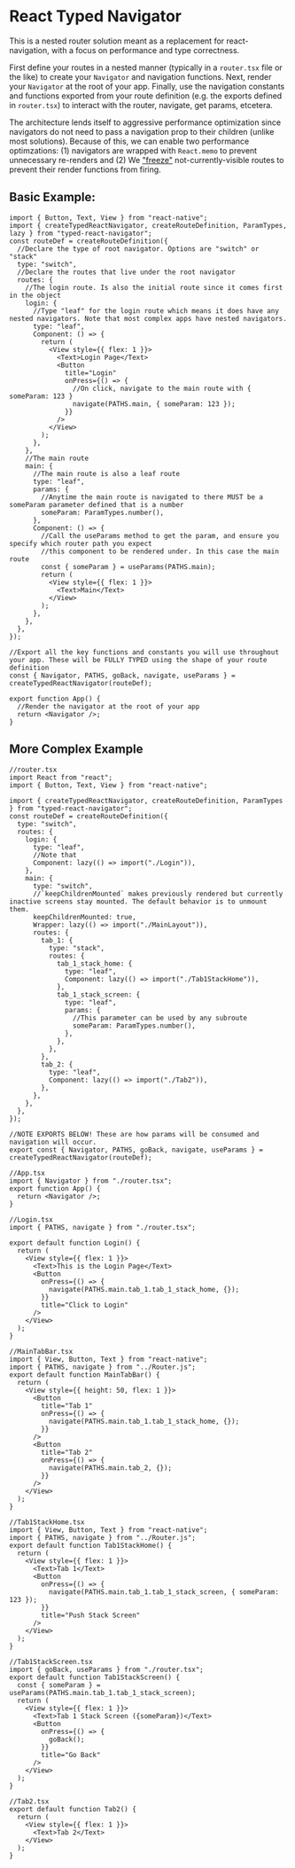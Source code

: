 # React Typed Navigator

This is a nested router solution meant as a replacement for react-navigation, with a focus on performance and type correctness.

First define your routes in a nested manner (typically in a `router.tsx` file or the like) to create your `Navigator` and navigation functions. Next, render your `Navigator` at the root of your app. Finally, use the navigation constants and functions exported from your route definition (e.g. the exports defined in `router.tsx`) to interact with the router, navigate, get params, etcetera.

The architecture lends itself to aggressive performance optimization since navigators do not need
to pass a navigation prop to their children (unlike most solutions). Because of this, we can enable two performance optimzations: (1) navigators are wrapped with `React.memo` to prevent
unnecessary re-renders and (2) We ["freeze"](https://www.npmjs.com/package/react-freeze) not-currently-visible routes to prevent their render functions from firing.

## Basic Example:

```tsx
import { Button, Text, View } from "react-native";
import { createTypedReactNavigator, createRouteDefinition, ParamTypes, lazy } from "typed-react-navigator";
const routeDef = createRouteDefinition({
  //Declare the type of root navigator. Options are "switch" or "stack"
  type: "switch",
  //Declare the routes that live under the root navigator
  routes: {
    //The login route. Is also the initial route since it comes first in the object
    login: {
      //Type "leaf" for the login route which means it does have any nested navigators. Note that most complex apps have nested navigators.
      type: "leaf",
      Component: () => {
        return (
          <View style={{ flex: 1 }}>
            <Text>Login Page</Text>
            <Button
              title="Login"
              onPress={() => {
                //On click, navigate to the main route with { someParam: 123 }
                navigate(PATHS.main, { someParam: 123 });
              }}
            />
          </View>
        );
      },
    },
    //The main route
    main: {
      //The main route is also a leaf route
      type: "leaf",
      params: {
        //Anytime the main route is navigated to there MUST be a someParam parameter defined that is a number
        someParam: ParamTypes.number(),
      },
      Component: () => {
        //Call the useParams method to get the param, and ensure you specify which router path you expect
        //this component to be rendered under. In this case the main route
        const { someParam } = useParams(PATHS.main);
        return (
          <View style={{ flex: 1 }}>
            <Text>Main</Text>
          </View>
        );
      },
    },
  },
});

//Export all the key functions and constants you will use throughout your app. These will be FULLY TYPED using the shape of your route definition
const { Navigator, PATHS, goBack, navigate, useParams } = createTypedReactNavigator(routeDef);

export function App() {
  //Render the navigator at the root of your app
  return <Navigator />;
}
```

## More Complex Example

```tsx
//router.tsx
import React from "react";
import { Button, Text, View } from "react-native";

import { createTypedReactNavigator, createRouteDefinition, ParamTypes } from "typed-react-navigator";
const routeDef = createRouteDefinition({
  type: "switch",
  routes: {
    login: {
      type: "leaf",
      //Note that
      Component: lazy(() => import("./Login")),
    },
    main: {
      type: "switch",
      //`keepChildrenMounted` makes previously rendered but currently inactive screens stay mounted. The default behavior is to unmount them.
      keepChildrenMounted: true,
      Wrapper: lazy(() => import("./MainLayout")),
      routes: {
        tab_1: {
          type: "stack",
          routes: {
            tab_1_stack_home: {
              type: "leaf",
              Component: lazy(() => import("./Tab1StackHome")),
            },
            tab_1_stack_screen: {
              type: "leaf",
              params: {
                //This parameter can be used by any subroute
                someParam: ParamTypes.number(),
              },
            },
          },
        },
        tab_2: {
          type: "leaf",
          Component: lazy(() => import("./Tab2")),
        },
      },
    },
  },
});

//NOTE EXPORTS BELOW! These are how params will be consumed and navigation will occur.
export const { Navigator, PATHS, goBack, navigate, useParams } = createTypedReactNavigator(routeDef);

//App.tsx
import { Navigator } from "./router.tsx";
export function App() {
  return <Navigator />;
}

//Login.tsx
import { PATHS, navigate } from "./router.tsx";

export default function Login() {
  return (
    <View style={{ flex: 1 }}>
      <Text>This is the Login Page</Text>
      <Button
        onPress={() => {
          navigate(PATHS.main.tab_1.tab_1_stack_home, {});
        }}
        title="Click to Login"
      />
    </View>
  );
}

//MainTabBar.tsx
import { View, Button, Text } from "react-native";
import { PATHS, navigate } from "../Router.js";
export default function MainTabBar() {
  return (
    <View style={{ height: 50, flex: 1 }}>
      <Button
        title="Tab 1"
        onPress={() => {
          navigate(PATHS.main.tab_1.tab_1_stack_home, {});
        }}
      />
      <Button
        title="Tab 2"
        onPress={() => {
          navigate(PATHS.main.tab_2, {});
        }}
      />
    </View>
  );
}

//Tab1StackHome.tsx
import { View, Button, Text } from "react-native";
import { PATHS, navigate } from "../Router.js";
export default function Tab1StackHome() {
  return (
    <View style={{ flex: 1 }}>
      <Text>Tab 1</Text>
      <Button
        onPress={() => {
          navigate(PATHS.main.tab_1.tab_1_stack_screen, { someParam: 123 });
        }}
        title="Push Stack Screen"
      />
    </View>
  );
}

//Tab1StackScreen.tsx
import { goBack, useParams } from "./router.tsx";
export default function Tab1StackScreen() {
  const { someParam } = useParams(PATHS.main.tab_1.tab_1_stack_screen);
  return (
    <View style={{ flex: 1 }}>
      <Text>Tab 1 Stack Screen ({someParam})</Text>
      <Button
        onPress={() => {
          goBack();
        }}
        title="Go Back"
      />
    </View>
  );
}

//Tab2.tsx
export default function Tab2() {
  return (
    <View style={{ flex: 1 }}>
      <Text>Tab 2</Text>
    </View>
  );
}
```
